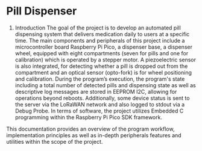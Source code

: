 # Pill Dispenser

1.	Introduction
The goal of the project is to develop an automated pill dispensing system that delivers medication daily to users at a specific time. The main components and peripherals of this project include a microcontroller board Raspberry Pi Pico, a dispenser base, a dispenser wheel, equipped with eight compartments (seven for pills and one for calibration) which is operated by a stepper motor. A piezoelectric sensor is also integrated, for detecting whether a pill is dropped out from the compartment and an optical sensor (opto-fork) is for wheel positioning and calibration. During the program’s execution, the program's state including a total number of detected pills and dispensing state as well as descriptive log messages are stored in EEPROM I2C, allowing for operations beyond reboots. Additionally, some device status is sent to the server via the LoRaWAN network and also logged to stdout via a Debug Probe. In terms of software, the project utilizes Embedded C programming within the Raspberry Pi Pico SDK framework.

This documentation provides an overview of the program workflow, implementation principles as well as in-depth peripherals features and utilities within the scope of the project. 

